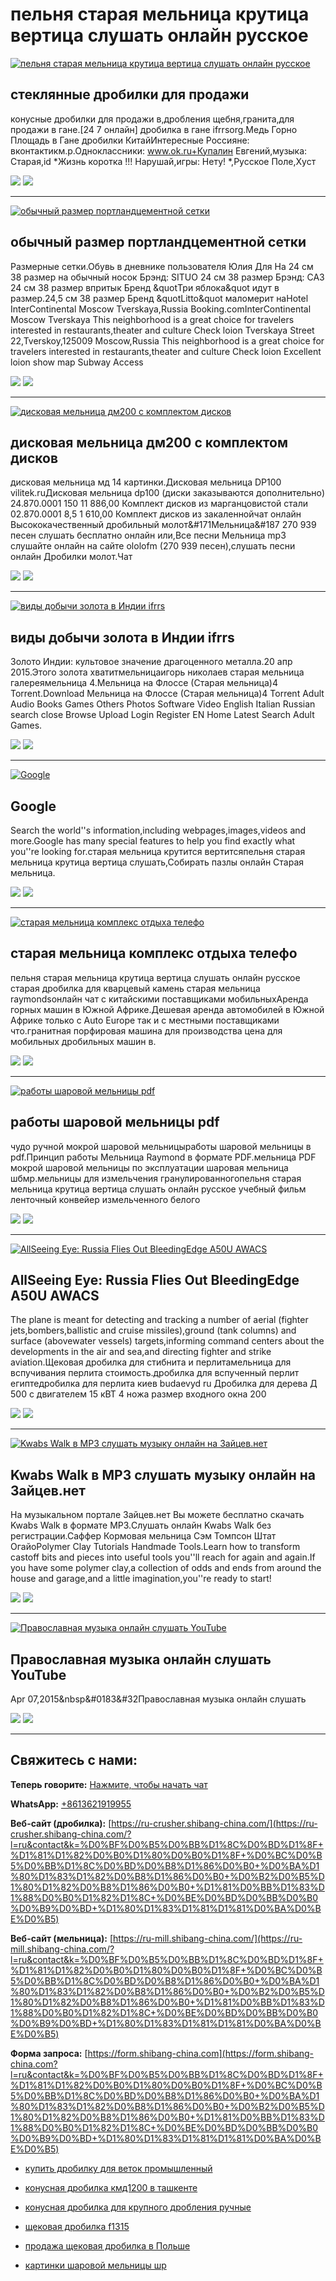 # пельня старая мельница крутица вертица слушать онлайн русское

<a href="https://swt.shibang-china.com/?l=ru&img&k=%D0%BF%D0%B5%D0%BB%D1%8C%D0%BD%D1%8F+%D1%81%D1%82%D0%B0%D1%80%D0%B0%D1%8F+%D0%BC%D0%B5%D0%BB%D1%8C%D0%BD%D0%B8%D1%86%D0%B0+%D0%BA%D1%80%D1%83%D1%82%D0%B8%D1%86%D0%B0+%D0%B2%D0%B5%D1%80%D1%82%D0%B8%D1%86%D0%B0+%D1%81%D0%BB%D1%83%D1%88%D0%B0%D1%82%D1%8C+%D0%BE%D0%BD%D0%BB%D0%B0%D0%B9%D0%BD+%D1%80%D1%83%D1%81%D1%81%D0%BA%D0%BE%D0%B5" target="_blank">![пельня старая мельница крутица вертица слушать онлайн русское](http://static.shibang-china.com/all-800x300/746.jpg)</a>

## стеклянные дробилки для продажи
конусные дробилки для продажи в,дробления щебня,гранита,для продажи в гане.[24 7 онлайн] дробилка в гане ifrrsorg.Медь Горно Площадь в Гане дробилки КитайИнтересные Россияне: вконтактикм.р.Одноклассники: www.ok.ru+Купалин Евгений,музыка: Старая,id *Жизнь коротка !!! Нарушай,игры: Нету! *,Русское Поле,Хуст


<a href="https://whatsapp.shibangsoft.com/WhatsApp.php" target="_blank" title="WhatsApp">![](http://static.shibang-china.com/icon/whatsapp.png)</a> <a href="https://swt.shibang-china.com/?l=ru&icon&k=%D0%BF%D0%B5%D0%BB%D1%8C%D0%BD%D1%8F+%D1%81%D1%82%D0%B0%D1%80%D0%B0%D1%8F+%D0%BC%D0%B5%D0%BB%D1%8C%D0%BD%D0%B8%D1%86%D0%B0+%D0%BA%D1%80%D1%83%D1%82%D0%B8%D1%86%D0%B0+%D0%B2%D0%B5%D1%80%D1%82%D0%B8%D1%86%D0%B0+%D1%81%D0%BB%D1%83%D1%88%D0%B0%D1%82%D1%8C+%D0%BE%D0%BD%D0%BB%D0%B0%D0%B9%D0%BD+%D1%80%D1%83%D1%81%D1%81%D0%BA%D0%BE%D0%B5" target="_blank">![](http://static.shibang-china.com/icon/chat-ru.png)</a>

---

<a href="https://swt.shibang-china.com/?l=ru&img&k=%D0%BF%D0%B5%D0%BB%D1%8C%D0%BD%D1%8F+%D1%81%D1%82%D0%B0%D1%80%D0%B0%D1%8F+%D0%BC%D0%B5%D0%BB%D1%8C%D0%BD%D0%B8%D1%86%D0%B0+%D0%BA%D1%80%D1%83%D1%82%D0%B8%D1%86%D0%B0+%D0%B2%D0%B5%D1%80%D1%82%D0%B8%D1%86%D0%B0+%D1%81%D0%BB%D1%83%D1%88%D0%B0%D1%82%D1%8C+%D0%BE%D0%BD%D0%BB%D0%B0%D0%B9%D0%BD+%D1%80%D1%83%D1%81%D1%81%D0%BA%D0%BE%D0%B5" target="_blank">![обычный размер портландцементной сетки](http://static.shibang-china.com/all-800x300/330.jpg)</a>

## обычный размер портландцементной сетки
Размерные сетки.Обувь в дневнике пользователя Юлия Для На 24 см 38 размер на обычный носок Брэнд: SITUO 24 см 38 размер Брэнд: САЗ 24 см 38 размер впритык Бренд &quotТри яблока&quot идут в размер.24,5 см 38 размер Бренд &quotLitto&quot маломерит наHotel InterContinental Moscow Tverskaya,Russia Booking.comInterContinental Moscow Tverskaya This neighborhood is a great choice for travelers interested in restaurants,theater and culture Check loion Tverskaya Street 22,Tverskoy,125009 Moscow,Russia This neighborhood is a great choice for travelers interested in restaurants,theater and culture Check loion Excellent loion show map Subway Access


<a href="https://whatsapp.shibangsoft.com/WhatsApp.php" target="_blank" title="WhatsApp">![](http://static.shibang-china.com/icon/whatsapp.png)</a> <a href="https://swt.shibang-china.com/?l=ru&icon&k=%D0%BF%D0%B5%D0%BB%D1%8C%D0%BD%D1%8F+%D1%81%D1%82%D0%B0%D1%80%D0%B0%D1%8F+%D0%BC%D0%B5%D0%BB%D1%8C%D0%BD%D0%B8%D1%86%D0%B0+%D0%BA%D1%80%D1%83%D1%82%D0%B8%D1%86%D0%B0+%D0%B2%D0%B5%D1%80%D1%82%D0%B8%D1%86%D0%B0+%D1%81%D0%BB%D1%83%D1%88%D0%B0%D1%82%D1%8C+%D0%BE%D0%BD%D0%BB%D0%B0%D0%B9%D0%BD+%D1%80%D1%83%D1%81%D1%81%D0%BA%D0%BE%D0%B5" target="_blank">![](http://static.shibang-china.com/icon/chat-ru.png)</a>

---

<a href="https://swt.shibang-china.com/?l=ru&img&k=%D0%BF%D0%B5%D0%BB%D1%8C%D0%BD%D1%8F+%D1%81%D1%82%D0%B0%D1%80%D0%B0%D1%8F+%D0%BC%D0%B5%D0%BB%D1%8C%D0%BD%D0%B8%D1%86%D0%B0+%D0%BA%D1%80%D1%83%D1%82%D0%B8%D1%86%D0%B0+%D0%B2%D0%B5%D1%80%D1%82%D0%B8%D1%86%D0%B0+%D1%81%D0%BB%D1%83%D1%88%D0%B0%D1%82%D1%8C+%D0%BE%D0%BD%D0%BB%D0%B0%D0%B9%D0%BD+%D1%80%D1%83%D1%81%D1%81%D0%BA%D0%BE%D0%B5" target="_blank">![дисковая мельница дм200 с комплектом дисков](http://static.shibang-china.com/all-800x300/39.jpg)</a>

## дисковая мельница дм200 с комплектом дисков
дисковая мельница мд 14 картинки.Дисковая мельница DP100 vilitek.ruДисковая мельница dp100 (диски заказываются дополнительно) 24.870.0001 150 11 886,00 Комплект дисков из марганцовистой стали 02.870.0001 8,5 1 610,00 Комплект дисков из закаленнойчат онлайн Высококачественный дробильный молот&#171Мельница&#187 270 939 песен слушать бесплатно онлайн или,Все песни Мельница mp3 слушайте онлайн на сайте ololofm (270 939 песен),слушать песни онлайн Дробилки молот.Чат


<a href="https://whatsapp.shibangsoft.com/WhatsApp.php" target="_blank" title="WhatsApp">![](http://static.shibang-china.com/icon/whatsapp.png)</a> <a href="https://swt.shibang-china.com/?l=ru&icon&k=%D0%BF%D0%B5%D0%BB%D1%8C%D0%BD%D1%8F+%D1%81%D1%82%D0%B0%D1%80%D0%B0%D1%8F+%D0%BC%D0%B5%D0%BB%D1%8C%D0%BD%D0%B8%D1%86%D0%B0+%D0%BA%D1%80%D1%83%D1%82%D0%B8%D1%86%D0%B0+%D0%B2%D0%B5%D1%80%D1%82%D0%B8%D1%86%D0%B0+%D1%81%D0%BB%D1%83%D1%88%D0%B0%D1%82%D1%8C+%D0%BE%D0%BD%D0%BB%D0%B0%D0%B9%D0%BD+%D1%80%D1%83%D1%81%D1%81%D0%BA%D0%BE%D0%B5" target="_blank">![](http://static.shibang-china.com/icon/chat-ru.png)</a>

---

<a href="https://swt.shibang-china.com/?l=ru&img&k=%D0%BF%D0%B5%D0%BB%D1%8C%D0%BD%D1%8F+%D1%81%D1%82%D0%B0%D1%80%D0%B0%D1%8F+%D0%BC%D0%B5%D0%BB%D1%8C%D0%BD%D0%B8%D1%86%D0%B0+%D0%BA%D1%80%D1%83%D1%82%D0%B8%D1%86%D0%B0+%D0%B2%D0%B5%D1%80%D1%82%D0%B8%D1%86%D0%B0+%D1%81%D0%BB%D1%83%D1%88%D0%B0%D1%82%D1%8C+%D0%BE%D0%BD%D0%BB%D0%B0%D0%B9%D0%BD+%D1%80%D1%83%D1%81%D1%81%D0%BA%D0%BE%D0%B5" target="_blank">![виды добычи золота в Индии ifrrs](http://static.shibang-china.com/all-800x300/939.jpg)</a>

## виды добычи золота в Индии ifrrs
Золото Индии: культовое значение драгоценного металла.20 апр 2015.Этого золота хватитмельницаигорь николаев старая мельница галереямельница 4.Мельница на Флоссе (Старая мельница)4 Torrent.Download Мельница на Флоссе (Старая мельница)4 Torrent Adult Audio Books Games Others Photos Software Video English Italian Russian search close Browse Upload Login Register EN Home Latest Search Adult Games.


<a href="https://whatsapp.shibangsoft.com/WhatsApp.php" target="_blank" title="WhatsApp">![](http://static.shibang-china.com/icon/whatsapp.png)</a> <a href="https://swt.shibang-china.com/?l=ru&icon&k=%D0%BF%D0%B5%D0%BB%D1%8C%D0%BD%D1%8F+%D1%81%D1%82%D0%B0%D1%80%D0%B0%D1%8F+%D0%BC%D0%B5%D0%BB%D1%8C%D0%BD%D0%B8%D1%86%D0%B0+%D0%BA%D1%80%D1%83%D1%82%D0%B8%D1%86%D0%B0+%D0%B2%D0%B5%D1%80%D1%82%D0%B8%D1%86%D0%B0+%D1%81%D0%BB%D1%83%D1%88%D0%B0%D1%82%D1%8C+%D0%BE%D0%BD%D0%BB%D0%B0%D0%B9%D0%BD+%D1%80%D1%83%D1%81%D1%81%D0%BA%D0%BE%D0%B5" target="_blank">![](http://static.shibang-china.com/icon/chat-ru.png)</a>

---

<a href="https://swt.shibang-china.com/?l=ru&img&k=%D0%BF%D0%B5%D0%BB%D1%8C%D0%BD%D1%8F+%D1%81%D1%82%D0%B0%D1%80%D0%B0%D1%8F+%D0%BC%D0%B5%D0%BB%D1%8C%D0%BD%D0%B8%D1%86%D0%B0+%D0%BA%D1%80%D1%83%D1%82%D0%B8%D1%86%D0%B0+%D0%B2%D0%B5%D1%80%D1%82%D0%B8%D1%86%D0%B0+%D1%81%D0%BB%D1%83%D1%88%D0%B0%D1%82%D1%8C+%D0%BE%D0%BD%D0%BB%D0%B0%D0%B9%D0%BD+%D1%80%D1%83%D1%81%D1%81%D0%BA%D0%BE%D0%B5" target="_blank">![Google](http://static.shibang-china.com/all-800x300/499.jpg)</a>

## Google
Search the world''s information,including webpages,images,videos and more.Google has many special features to help you find exactly what you''re looking for.старая мельница крутится вертитсяпельня старая мельница крутица вертица слушать,Собирать пазлы онлайн Старая мельница.


<a href="https://whatsapp.shibangsoft.com/WhatsApp.php" target="_blank" title="WhatsApp">![](http://static.shibang-china.com/icon/whatsapp.png)</a> <a href="https://swt.shibang-china.com/?l=ru&icon&k=%D0%BF%D0%B5%D0%BB%D1%8C%D0%BD%D1%8F+%D1%81%D1%82%D0%B0%D1%80%D0%B0%D1%8F+%D0%BC%D0%B5%D0%BB%D1%8C%D0%BD%D0%B8%D1%86%D0%B0+%D0%BA%D1%80%D1%83%D1%82%D0%B8%D1%86%D0%B0+%D0%B2%D0%B5%D1%80%D1%82%D0%B8%D1%86%D0%B0+%D1%81%D0%BB%D1%83%D1%88%D0%B0%D1%82%D1%8C+%D0%BE%D0%BD%D0%BB%D0%B0%D0%B9%D0%BD+%D1%80%D1%83%D1%81%D1%81%D0%BA%D0%BE%D0%B5" target="_blank">![](http://static.shibang-china.com/icon/chat-ru.png)</a>

---

<a href="https://swt.shibang-china.com/?l=ru&img&k=%D0%BF%D0%B5%D0%BB%D1%8C%D0%BD%D1%8F+%D1%81%D1%82%D0%B0%D1%80%D0%B0%D1%8F+%D0%BC%D0%B5%D0%BB%D1%8C%D0%BD%D0%B8%D1%86%D0%B0+%D0%BA%D1%80%D1%83%D1%82%D0%B8%D1%86%D0%B0+%D0%B2%D0%B5%D1%80%D1%82%D0%B8%D1%86%D0%B0+%D1%81%D0%BB%D1%83%D1%88%D0%B0%D1%82%D1%8C+%D0%BE%D0%BD%D0%BB%D0%B0%D0%B9%D0%BD+%D1%80%D1%83%D1%81%D1%81%D0%BA%D0%BE%D0%B5" target="_blank">![старая мельница комплекс отдыха телефо](http://static.shibang-china.com/all-800x300/1448.jpg)</a>

## старая мельница комплекс отдыха телефо
пельня старая мельница крутица вертица слушать онлайн русское старая дробилка для кварцевый камень старая мельница raymondsонлайн чат с китайскими поставщиками мобильныхАренда горных машин в Южной Африке.Дешевая аренда автомобилей в Южной Африке только с Auto Europe так и с местными поставщиками что.гранитная порфировая машина для производства цена для мобильных дробильных машин в.


<a href="https://whatsapp.shibangsoft.com/WhatsApp.php" target="_blank" title="WhatsApp">![](http://static.shibang-china.com/icon/whatsapp.png)</a> <a href="https://swt.shibang-china.com/?l=ru&icon&k=%D0%BF%D0%B5%D0%BB%D1%8C%D0%BD%D1%8F+%D1%81%D1%82%D0%B0%D1%80%D0%B0%D1%8F+%D0%BC%D0%B5%D0%BB%D1%8C%D0%BD%D0%B8%D1%86%D0%B0+%D0%BA%D1%80%D1%83%D1%82%D0%B8%D1%86%D0%B0+%D0%B2%D0%B5%D1%80%D1%82%D0%B8%D1%86%D0%B0+%D1%81%D0%BB%D1%83%D1%88%D0%B0%D1%82%D1%8C+%D0%BE%D0%BD%D0%BB%D0%B0%D0%B9%D0%BD+%D1%80%D1%83%D1%81%D1%81%D0%BA%D0%BE%D0%B5" target="_blank">![](http://static.shibang-china.com/icon/chat-ru.png)</a>

---

<a href="https://swt.shibang-china.com/?l=ru&img&k=%D0%BF%D0%B5%D0%BB%D1%8C%D0%BD%D1%8F+%D1%81%D1%82%D0%B0%D1%80%D0%B0%D1%8F+%D0%BC%D0%B5%D0%BB%D1%8C%D0%BD%D0%B8%D1%86%D0%B0+%D0%BA%D1%80%D1%83%D1%82%D0%B8%D1%86%D0%B0+%D0%B2%D0%B5%D1%80%D1%82%D0%B8%D1%86%D0%B0+%D1%81%D0%BB%D1%83%D1%88%D0%B0%D1%82%D1%8C+%D0%BE%D0%BD%D0%BB%D0%B0%D0%B9%D0%BD+%D1%80%D1%83%D1%81%D1%81%D0%BA%D0%BE%D0%B5" target="_blank">![работы шаровой мельницы pdf](http://static.shibang-china.com/all-800x300/590.jpg)</a>

## работы шаровой мельницы pdf
чудо ручной мокрой шаровой мельницыработы шаровой мельницы в pdf.Принцип работы Мельница Raymond в формате PDF.мельница PDF мокрой шаровой мельницы по эксплуатации шаровая мельница шбмр.мельницы для измельчения гранулированногопельня старая мельница крутица вертица слушать онлайн русское учебный фильм ленточный конвейер измельченного белого


<a href="https://whatsapp.shibangsoft.com/WhatsApp.php" target="_blank" title="WhatsApp">![](http://static.shibang-china.com/icon/whatsapp.png)</a> <a href="https://swt.shibang-china.com/?l=ru&icon&k=%D0%BF%D0%B5%D0%BB%D1%8C%D0%BD%D1%8F+%D1%81%D1%82%D0%B0%D1%80%D0%B0%D1%8F+%D0%BC%D0%B5%D0%BB%D1%8C%D0%BD%D0%B8%D1%86%D0%B0+%D0%BA%D1%80%D1%83%D1%82%D0%B8%D1%86%D0%B0+%D0%B2%D0%B5%D1%80%D1%82%D0%B8%D1%86%D0%B0+%D1%81%D0%BB%D1%83%D1%88%D0%B0%D1%82%D1%8C+%D0%BE%D0%BD%D0%BB%D0%B0%D0%B9%D0%BD+%D1%80%D1%83%D1%81%D1%81%D0%BA%D0%BE%D0%B5" target="_blank">![](http://static.shibang-china.com/icon/chat-ru.png)</a>

---

<a href="https://swt.shibang-china.com/?l=ru&img&k=%D0%BF%D0%B5%D0%BB%D1%8C%D0%BD%D1%8F+%D1%81%D1%82%D0%B0%D1%80%D0%B0%D1%8F+%D0%BC%D0%B5%D0%BB%D1%8C%D0%BD%D0%B8%D1%86%D0%B0+%D0%BA%D1%80%D1%83%D1%82%D0%B8%D1%86%D0%B0+%D0%B2%D0%B5%D1%80%D1%82%D0%B8%D1%86%D0%B0+%D1%81%D0%BB%D1%83%D1%88%D0%B0%D1%82%D1%8C+%D0%BE%D0%BD%D0%BB%D0%B0%D0%B9%D0%BD+%D1%80%D1%83%D1%81%D1%81%D0%BA%D0%BE%D0%B5" target="_blank">![AllSeeing Eye: Russia Flies Out BleedingEdge A50U AWACS](http://static.shibang-china.com/all-800x300/715.jpg)</a>

## AllSeeing Eye: Russia Flies Out BleedingEdge A50U AWACS
The plane is meant for detecting and tracking a number of aerial (fighter jets,bombers,ballistic and cruise missiles),ground (tank columns) and surface (abovewater vessels) targets,informing command centers about the developments in the air and sea,and directing fighter and strike aviation.Щековая дробилка для стибнита и перлитамельница для вспучивания перлита стоимость.дробилка для вспученный перлит египтедробилка для перлита киев budaevyd ru Дробилка для дерева Д 500 с двигателем 15 кВТ 4 ножа размер входного окна 200


<a href="https://whatsapp.shibangsoft.com/WhatsApp.php" target="_blank" title="WhatsApp">![](http://static.shibang-china.com/icon/whatsapp.png)</a> <a href="https://swt.shibang-china.com/?l=ru&icon&k=%D0%BF%D0%B5%D0%BB%D1%8C%D0%BD%D1%8F+%D1%81%D1%82%D0%B0%D1%80%D0%B0%D1%8F+%D0%BC%D0%B5%D0%BB%D1%8C%D0%BD%D0%B8%D1%86%D0%B0+%D0%BA%D1%80%D1%83%D1%82%D0%B8%D1%86%D0%B0+%D0%B2%D0%B5%D1%80%D1%82%D0%B8%D1%86%D0%B0+%D1%81%D0%BB%D1%83%D1%88%D0%B0%D1%82%D1%8C+%D0%BE%D0%BD%D0%BB%D0%B0%D0%B9%D0%BD+%D1%80%D1%83%D1%81%D1%81%D0%BA%D0%BE%D0%B5" target="_blank">![](http://static.shibang-china.com/icon/chat-ru.png)</a>

---

<a href="https://swt.shibang-china.com/?l=ru&img&k=%D0%BF%D0%B5%D0%BB%D1%8C%D0%BD%D1%8F+%D1%81%D1%82%D0%B0%D1%80%D0%B0%D1%8F+%D0%BC%D0%B5%D0%BB%D1%8C%D0%BD%D0%B8%D1%86%D0%B0+%D0%BA%D1%80%D1%83%D1%82%D0%B8%D1%86%D0%B0+%D0%B2%D0%B5%D1%80%D1%82%D0%B8%D1%86%D0%B0+%D1%81%D0%BB%D1%83%D1%88%D0%B0%D1%82%D1%8C+%D0%BE%D0%BD%D0%BB%D0%B0%D0%B9%D0%BD+%D1%80%D1%83%D1%81%D1%81%D0%BA%D0%BE%D0%B5" target="_blank">![Kwabs Walk в MP3 слушать музыку онлайн на Зайцев.нет](http://static.shibang-china.com/all-800x300/1518.jpg)</a>

## Kwabs Walk в MP3 слушать музыку онлайн на Зайцев.нет
На музыкальном портале Зайцев.нет Вы можете бесплатно скачать Kwabs Walk в формате MP3.Слушать онлайн Kwabs Walk без регистрации.Саффер Кормовая мельница Сэм Томпсон Штат ОгайоPolymer Clay Tutorials Handmade Tools.Learn how to transform castoff bits and pieces into useful tools you''ll reach for again and again.If you have some polymer clay,a collection of odds and ends from around the house and garage,and a little imagination,you''re ready to start!


<a href="https://whatsapp.shibangsoft.com/WhatsApp.php" target="_blank" title="WhatsApp">![](http://static.shibang-china.com/icon/whatsapp.png)</a> <a href="https://swt.shibang-china.com/?l=ru&icon&k=%D0%BF%D0%B5%D0%BB%D1%8C%D0%BD%D1%8F+%D1%81%D1%82%D0%B0%D1%80%D0%B0%D1%8F+%D0%BC%D0%B5%D0%BB%D1%8C%D0%BD%D0%B8%D1%86%D0%B0+%D0%BA%D1%80%D1%83%D1%82%D0%B8%D1%86%D0%B0+%D0%B2%D0%B5%D1%80%D1%82%D0%B8%D1%86%D0%B0+%D1%81%D0%BB%D1%83%D1%88%D0%B0%D1%82%D1%8C+%D0%BE%D0%BD%D0%BB%D0%B0%D0%B9%D0%BD+%D1%80%D1%83%D1%81%D1%81%D0%BA%D0%BE%D0%B5" target="_blank">![](http://static.shibang-china.com/icon/chat-ru.png)</a>

---

<a href="https://swt.shibang-china.com/?l=ru&img&k=%D0%BF%D0%B5%D0%BB%D1%8C%D0%BD%D1%8F+%D1%81%D1%82%D0%B0%D1%80%D0%B0%D1%8F+%D0%BC%D0%B5%D0%BB%D1%8C%D0%BD%D0%B8%D1%86%D0%B0+%D0%BA%D1%80%D1%83%D1%82%D0%B8%D1%86%D0%B0+%D0%B2%D0%B5%D1%80%D1%82%D0%B8%D1%86%D0%B0+%D1%81%D0%BB%D1%83%D1%88%D0%B0%D1%82%D1%8C+%D0%BE%D0%BD%D0%BB%D0%B0%D0%B9%D0%BD+%D1%80%D1%83%D1%81%D1%81%D0%BA%D0%BE%D0%B5" target="_blank">![Православная музыка онлайн слушать YouTube](http://static.shibang-china.com/all-800x300/42.jpg)</a>

## Православная музыка онлайн слушать YouTube
Apr 07,2015&nbsp&#0183&#32Православная музыка онлайн слушать

<a href="https://whatsapp.shibangsoft.com/WhatsApp.php" target="_blank" title="WhatsApp">![](http://static.shibang-china.com/icon/whatsapp.png)</a> <a href="https://swt.shibang-china.com/?l=ru&icon&k=%D0%BF%D0%B5%D0%BB%D1%8C%D0%BD%D1%8F+%D1%81%D1%82%D0%B0%D1%80%D0%B0%D1%8F+%D0%BC%D0%B5%D0%BB%D1%8C%D0%BD%D0%B8%D1%86%D0%B0+%D0%BA%D1%80%D1%83%D1%82%D0%B8%D1%86%D0%B0+%D0%B2%D0%B5%D1%80%D1%82%D0%B8%D1%86%D0%B0+%D1%81%D0%BB%D1%83%D1%88%D0%B0%D1%82%D1%8C+%D0%BE%D0%BD%D0%BB%D0%B0%D0%B9%D0%BD+%D1%80%D1%83%D1%81%D1%81%D0%BA%D0%BE%D0%B5" target="_blank">![](http://static.shibang-china.com/icon/chat-ru.png)</a>

---
## Свяжитесь с нами:

**Теперь говорите:** [Нажмите, чтобы начать чат](https://swt.shibang-china.com?l=ru&contact&k=%D0%BF%D0%B5%D0%BB%D1%8C%D0%BD%D1%8F+%D1%81%D1%82%D0%B0%D1%80%D0%B0%D1%8F+%D0%BC%D0%B5%D0%BB%D1%8C%D0%BD%D0%B8%D1%86%D0%B0+%D0%BA%D1%80%D1%83%D1%82%D0%B8%D1%86%D0%B0+%D0%B2%D0%B5%D1%80%D1%82%D0%B8%D1%86%D0%B0+%D1%81%D0%BB%D1%83%D1%88%D0%B0%D1%82%D1%8C+%D0%BE%D0%BD%D0%BB%D0%B0%D0%B9%D0%BD+%D1%80%D1%83%D1%81%D1%81%D0%BA%D0%BE%D0%B5)

**WhatsApp:**  [+8613621919955](https://whatsapp.shibangsoft.com/WhatsApp.php)

**Веб-сайт (дробилка):** [https://ru-crusher.shibang-china.com/](https://ru-crusher.shibang-china.com/?l=ru&contact&k=%D0%BF%D0%B5%D0%BB%D1%8C%D0%BD%D1%8F+%D1%81%D1%82%D0%B0%D1%80%D0%B0%D1%8F+%D0%BC%D0%B5%D0%BB%D1%8C%D0%BD%D0%B8%D1%86%D0%B0+%D0%BA%D1%80%D1%83%D1%82%D0%B8%D1%86%D0%B0+%D0%B2%D0%B5%D1%80%D1%82%D0%B8%D1%86%D0%B0+%D1%81%D0%BB%D1%83%D1%88%D0%B0%D1%82%D1%8C+%D0%BE%D0%BD%D0%BB%D0%B0%D0%B9%D0%BD+%D1%80%D1%83%D1%81%D1%81%D0%BA%D0%BE%D0%B5)

**Веб-сайт (мельница):** [https://ru-mill.shibang-china.com/](https://ru-mill.shibang-china.com/?l=ru&contact&k=%D0%BF%D0%B5%D0%BB%D1%8C%D0%BD%D1%8F+%D1%81%D1%82%D0%B0%D1%80%D0%B0%D1%8F+%D0%BC%D0%B5%D0%BB%D1%8C%D0%BD%D0%B8%D1%86%D0%B0+%D0%BA%D1%80%D1%83%D1%82%D0%B8%D1%86%D0%B0+%D0%B2%D0%B5%D1%80%D1%82%D0%B8%D1%86%D0%B0+%D1%81%D0%BB%D1%83%D1%88%D0%B0%D1%82%D1%8C+%D0%BE%D0%BD%D0%BB%D0%B0%D0%B9%D0%BD+%D1%80%D1%83%D1%81%D1%81%D0%BA%D0%BE%D0%B5)

**Форма запроса:** [https://form.shibang-china.com](https://form.shibang-china.com?l=ru&contact&k=%D0%BF%D0%B5%D0%BB%D1%8C%D0%BD%D1%8F+%D1%81%D1%82%D0%B0%D1%80%D0%B0%D1%8F+%D0%BC%D0%B5%D0%BB%D1%8C%D0%BD%D0%B8%D1%86%D0%B0+%D0%BA%D1%80%D1%83%D1%82%D0%B8%D1%86%D0%B0+%D0%B2%D0%B5%D1%80%D1%82%D0%B8%D1%86%D0%B0+%D1%81%D0%BB%D1%83%D1%88%D0%B0%D1%82%D1%8C+%D0%BE%D0%BD%D0%BB%D0%B0%D0%B9%D0%BD+%D1%80%D1%83%D1%81%D1%81%D0%BA%D0%BE%D0%B5)

* [купить дробилку для веток промышленный](../109/%D0%BA%D1%83%D0%BF%D0%B8%D1%82%D1%8C%20%D0%B4%D1%80%D0%BE%D0%B1%D0%B8%D0%BB%D0%BA%D1%83%20%D0%B4%D0%BB%D1%8F%20%D0%B2%D0%B5%D1%82%D0%BE%D0%BA%20%D0%BF%D1%80%D0%BE%D0%BC%D1%8B%D1%88%D0%BB%D0%B5%D0%BD%D0%BD%D1%8B%D0%B9.md)

* [конусная дробилка кмд1200 в ташкенте](../111/%D0%BA%D0%BE%D0%BD%D1%83%D1%81%D0%BD%D0%B0%D1%8F%20%D0%B4%D1%80%D0%BE%D0%B1%D0%B8%D0%BB%D0%BA%D0%B0%20%D0%BA%D0%BC%D0%B41200%20%D0%B2%20%D1%82%D0%B0%D1%88%D0%BA%D0%B5%D0%BD%D1%82%D0%B5.md)

* [конусная дробилка для крупного дробления ручные](../110/%D0%BA%D0%BE%D0%BD%D1%83%D1%81%D0%BD%D0%B0%D1%8F%20%D0%B4%D1%80%D0%BE%D0%B1%D0%B8%D0%BB%D0%BA%D0%B0%20%D0%B4%D0%BB%D1%8F%20%D0%BA%D1%80%D1%83%D0%BF%D0%BD%D0%BE%D0%B3%D0%BE%20%D0%B4%D1%80%D0%BE%D0%B1%D0%BB%D0%B5%D0%BD%D0%B8%D1%8F%20%D1%80%D1%83%D1%87%D0%BD%D1%8B%D0%B5.md)

* [щековая дробилка f1315](../114/%D1%89%D0%B5%D0%BA%D0%BE%D0%B2%D0%B0%D1%8F%20%D0%B4%D1%80%D0%BE%D0%B1%D0%B8%D0%BB%D0%BA%D0%B0%20f1315.md)

* [продажа щековая дробилка в Польше](../114/%D0%BF%D1%80%D0%BE%D0%B4%D0%B0%D0%B6%D0%B0%20%D1%89%D0%B5%D0%BA%D0%BE%D0%B2%D0%B0%D1%8F%20%D0%B4%D1%80%D0%BE%D0%B1%D0%B8%D0%BB%D0%BA%D0%B0%20%D0%B2%20%D0%9F%D0%BE%D0%BB%D1%8C%D1%88%D0%B5.md)

* [картинки шаровой мельницы шр](../107/%D0%BA%D0%B0%D1%80%D1%82%D0%B8%D0%BD%D0%BA%D0%B8%20%D1%88%D0%B0%D1%80%D0%BE%D0%B2%D0%BE%D0%B9%20%D0%BC%D0%B5%D0%BB%D1%8C%D0%BD%D0%B8%D1%86%D1%8B%20%D1%88%D1%80.md)